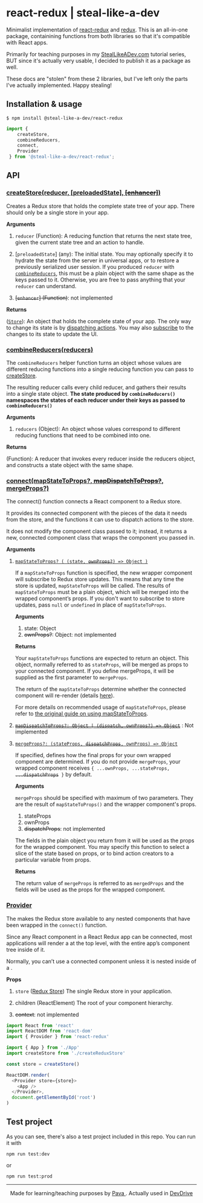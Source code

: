 # react-redux | steal-like-a-dev

Minimalist implementation of [react-redux](https://github.com/reduxjs/react-redux) and [redux](https://github.com/reduxjs/redux). This is an all-in-one package, containining functions from both libraries so that it's compatible with React apps.

Primarily for teaching purposes in my [StealLikeADev.com](https://StealLikeADev.com) tutorial series, BUT since it's actually very usable, I decided to publish it as a package as well.

These docs are "stolen" from these 2 libraries, but I've left only the parts I've actually implemented. Happy stealing!


## Installation & usage

```
$ npm install @steal-like-a-dev/react-redux
```

```javascript
import { 
    createStore,
    combineReducers,
    connect,
    Provider
 } from '@steal-like-a-dev/react-redux';
```

## API


### [createStore(reducer, [preloadedState], ~~[enhancer]~~)](https://redux.js.org/api/createstore)

Creates a Redux store that holds the complete state tree of your app. There should only be a single store in your app.

**Arguments**

1. `reducer` (Function): A reducing function that returns the next state tree, given the current state tree and an action to handle.

2. [`preloadedState`] (any): The initial state. You may optionally specify it to hydrate the state from the server in universal apps, or to restore a previously serialized user session. If you produced `reducer` with [`combineReducers`](https://redux.js.org/api/combinereducers), this must be a plain object with the same shape as the keys passed to it. Otherwise, you are free to pass anything that your `reducer` can understand.

3. ~~[`enhancer`] (Function)~~: not implemented

**Returns**

([`Store`](https://redux.js.org/api/store)): An object that holds the complete state of your app. The only way to change its state is by [dispatching actions](https://redux.js.org/api/store#dispatchaction). You may also [subscribe](https://redux.js.org/api/store#subscribelistener) to the changes to its state to update the UI.


### [combineReducers(reducers)](https://redux.js.org/api/combinereducers)

The `combineReducers` helper function turns an object whose values are different reducing functions into a single reducing function you can pass to [createStore](https://redux.js.org/api/createstore/).

The resulting reducer calls every child reducer, and gathers their results into a single state object. **The state produced by `combineReducers()` namespaces the states of each reducer under their keys as passed to `combineReducers()`**

**Arguments**

1. `reducers` (Object): An object whose values correspond to different reducing functions that need to be combined into one.

**Returns**

(Function): A reducer that invokes every reducer inside the reducers object, and constructs a state object with the same shape.


### [connect(mapStateToProps?, ~~mapDispatchToProps?~~, mergeProps?)](https://react-redux.js.org/api/connect)

The connect() function connects a React component to a Redux store.

It provides its connected component with the pieces of the data it needs from the store, and the functions it can use to dispatch actions to the store.

It does not modify the component class passed to it; instead, it returns a new, connected component class that wraps the component you passed in.


**Arguments**

1. [`mapStateToProps? ( (state, `~~`ownProps?`~~`) => Object )`](https://react-redux.js.org/api/connect#mapstatetoprops-state-ownprops-object)

    If a `mapStateToProps` function is specified, the new wrapper component will subscribe to Redux store updates. This means that any time the store is updated, `mapStateToProps` will be called. The results of `mapStateToProps` must be a plain object, which will be merged into the wrapped component’s props. If you don't want to subscribe to store updates, pass `null` or `undefined` in place of `mapStateToProps`.

    **Arguments**

    1. state: Object
    2. ~~ownProps?~~: Object: not implemented

    **Returns**

    Your `mapStateToProps` functions are expected to return an object. This object, normally referred to as `stateProps`, will be merged as props to your connected component. If you define mergeProps, it will be supplied as the first parameter to `mergeProps`.

    The return of the `mapStateToProps` determine whether the connected component will re-render (details [here](https://react-redux.js.org/using-react-redux/connect-mapstate#return-values-determine-if-your-component-re-renders)).

    For more details on recommended usage of `mapStateToProps`, please refer to [the original guide on using mapStateToProps](https://react-redux.js.org/using-react-redux/connect-mapstate).

2. ~~[`mapDispatchToProps?: Object | (dispatch, ownProps?) => Object`](https://react-redux.js.org/api/connect#mapdispatchtoprops-object-dispatch-ownprops-object)~~ : Not implemented

3. [`mergeProps?: (stateProps, `~~`dispatchProps`~~`, ownProps) => Object`](https://react-redux.js.org/api/connect#mergeprops-stateprops-dispatchprops-ownprops-object)

    If specified, defines how the final props for your own wrapped component are determined. If you do not provide `mergeProps`, your wrapped component receives `{ ...ownProps, ...stateProps, `~~`...dispatchProps`~~` }` by default.

    **Arguments**

    `mergeProps` should be specified with maximum of two parameters. They are the result of `mapStateToProps()` and the wrapper component's props.

    
    1. stateProps
    2. ownProps
    3. ~~dispatchProps~~: not implemented

    The fields in the plain object you return from it will be used as the props for the wrapped component. You may specify this function to select a slice of the state based on props, or to bind action creators to a particular variable from props.

    **Returns**

    The return value of `mergeProps` is referred to as `mergedProps` and the fields will be used as the props for the wrapped component.


### [Provider](https://react-redux.js.org/api/provider)

The <Provider /> makes the Redux store available to any nested components that have been wrapped in the `connect()` function.

Since any React component in a React Redux app can be connected, most applications will render a <Provider> at the top level, with the entire app’s component tree inside of it.

Normally, you can’t use a connected component unless it is nested inside of a <Provider>.

**Props**

1. `store` ([Redux Store](https://redux.js.org/api/store)) The single Redux store in your application.

2. children (ReactElement) The root of your component hierarchy.
3. ~~context~~: not implemented


```javascript
import React from 'react'
import ReactDOM from 'react-dom'
import { Provider } from 'react-redux'

import { App } from './App'
import createStore from './createReduxStore'

const store = createStore()

ReactDOM.render(
  <Provider store={store}>
    <App />
  </Provider>,
  document.getElementById('root')
)

```

## Test project

As you can see, there's also a test project included in this repo. You can run it with

`npm run test:dev` 

  or 

`npm run test:prod`

<hr/>

<p align="center"> Made for learning/teaching purposes by <a href="https://iampava.com"> Pava </a>. Actually used in <a href="https://devdrive.io"> DevDrive </a></p>